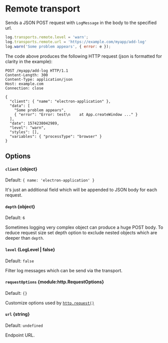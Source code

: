 # Remote transport

Sends a JSON POST request with `LogMessage` in the body to the specified url.

```js
log.transports.remote.level = 'warn';
log.transports.remote.url = 'https://example.com/myapp/add-log'
log.warn('Some problem appears', { error: e });
```

The code above produces the following HTTP request (json is formatted
for clarity in the example):

```
POST /myapp/add-log HTTP/1.1
Content-Length: 300
Content-Type: application/json
Host: example.com
Connection: close

{
  "client": { "name": "electron-application" },
  "data": [
    "Some problem appears",
    { "error": "Error: test\n    at App.createWindow ..." }
  ],
  "date": 1574238042989,
  "level": "warn",
  "styles": [],
  "variables": { "processType": "browser" }
}
```

## Options

#### `client` {object}

Default: `{ name: 'electron-application' }`

It's just an additional field which will be appended to JSON body for each
request.

#### `depth` {object}

Default: `6`

Sometimes logging very complex object can produce a huge POST body. To reduce
request size set depth option to exclude nested objects which are deeper than
`depth`.

#### `level` {LogLevel | false}

Default: `false`

Filter log messages which can be send via the transport.

#### `requestOptions` {module:http.RequestOptions}

Default: `{}`

Customize options used by
[`http.request()`](https://nodejs.org/api/http.html#http_http_request_options_callback)

#### **`url`** {string}

Default: `undefined`

Endpoint URL.
